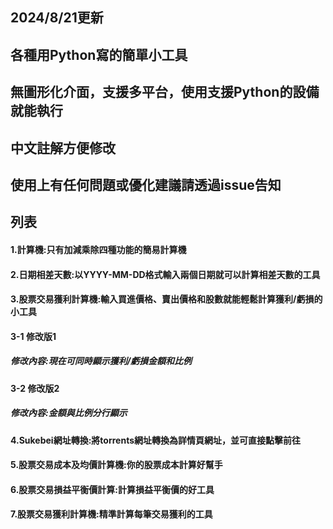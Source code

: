 ## 2024/8/21更新
## 各種用Python寫的簡單小工具
## 無圖形化介面，支援多平台，使用支援Python的設備就能執行
## 中文註解方便修改
## 使用上有任何問題或優化建議請透過issue告知

## 列表
#### 1.計算機:只有加減乘除四種功能的簡易計算機
#### 2.日期相差天數:以YYYY-MM-DD格式輸入兩個日期就可以計算相差天數的工具
#### 3.股票交易獲利計算機:輸入買進價格、賣出價格和股數就能輕鬆計算獲利/虧損的小工具
#### 3-1 修改版1
##### 修改內容:現在可同時顯示獲利/虧損金額和比例
#### 3-2 修改版2
##### 修改內容:金額與比例分行顯示
#### 4.Sukebei網址轉換:將torrents網址轉換為詳情頁網址，並可直接點擊前往
#### 5.股票交易成本及均價計算機:你的股票成本計算好幫手
#### 6.股票交易損益平衡價計算:計算損益平衡價的好工具
#### 7.股票交易獲利計算機:精準計算每筆交易獲利的工具
